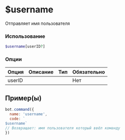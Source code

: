 # $username
Отправляет имя пользователя
### Использование
```php
$username[userID?]
```

### Опции

| Опция | Описание | Тип | Обязательно |
|--------|-------------|------|----------|
| userID |  |  | Нет |  
## Пример(ы)

```javascript
bot.command({
  name: 'username',
  code: `
$username`
// Возвращает: имя пользователя который ввёл команду
})
```
